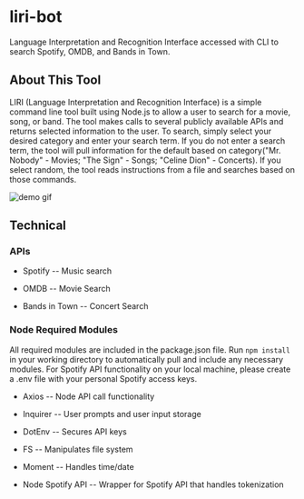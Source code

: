 # liri-bot

Language Interpretation and Recognition Interface accessed with CLI to search Spotify, OMDB, and Bands in Town.

## About This Tool

LIRI (Language Interpretation and Recognition Interface) is a simple command line tool built using Node.js to allow a user to search for a movie, song, or band. The tool makes calls to several publicly available APIs and returns selected information to the user. To search, simply select your desired category and enter your search term. If you do not enter a search term, the tool will pull information for the default based on category("Mr. Nobody" - Movies; "The Sign" - Songs; "Celine Dion" - Concerts). If you select random, the tool reads instructions from a file and searches based on those commands.

![demo gif]()
## Technical

### APIs

* Spotify -- Music search

* OMDB -- Movie Search

* Bands in Town -- Concert Search

### Node Required Modules

All required modules are included in the package.json file. Run `npm install` in your working directory to automatically pull and include any necessary modules. For Spotify API functionality on your local machine, please create a .env file with your personal Spotify access keys.

* Axios -- Node API call functionality

* Inquirer -- User prompts and user input storage

* DotEnv -- Secures API keys

* FS -- Manipulates file system

* Moment -- Handles time/date

* Node Spotify API -- Wrapper for Spotify API that handles tokenization
